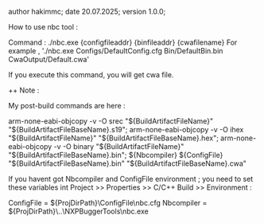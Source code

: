 author  hakimmc;
date    20.07.2025;
version 1.0.0;

How to use nbc tool :

Command : ./nbc.exe {configfileaddr} {binfileaddr} {cwafilename}
For example , './nbc.exe Configs/DefaultConfig.cfg Bin/DefaultBin.bin CwaOutput/Default.cwa'

If you execute this command, you will get cwa file.

++ Note :

My post-build commands are here : 

arm-none-eabi-objcopy -v -O srec "${BuildArtifactFileName}" "${BuildArtifactFileBaseName}.s19";
arm-none-eabi-objcopy -v -O ihex "${BuildArtifactFileName}" "${BuildArtifactFileBaseName}.hex";
arm-none-eabi-objcopy -v -O binary "${BuildArtifactFileName}" "${BuildArtifactFileBaseName}.bin";
${Nbcompiler}  ${ConfigFile} "${BuildArtifactFileBaseName}.bin" "${BuildArtifactFileBaseName}.cwa"

If you havent got Nbcompiler and ConfigFile environment ; you need to set these variables int Project >> Properties >> C/C++ Build >> Environment :

ConfigFile = ${ProjDirPath}\\ConfigFile\\nbc.cfg
Nbcompiler = ${ProjDirPath}\\..\\NXPBuggerTools\\nbc.exe
